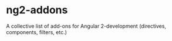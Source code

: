 # ng2-addons
A collective list of add-ons for Angular 2-development (directives, components, filters, etc.)
